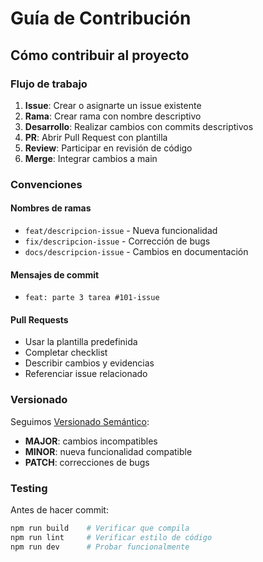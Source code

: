 # Guía de Contribución

## Cómo contribuir al proyecto

### Flujo de trabajo

1. **Issue**: Crear o asignarte un issue existente
2. **Rama**: Crear rama con nombre descriptivo
3. **Desarrollo**: Realizar cambios con commits descriptivos
4. **PR**: Abrir Pull Request con plantilla
5. **Review**: Participar en revisión de código
6. **Merge**: Integrar cambios a main

### Convenciones

#### Nombres de ramas
- `feat/descripcion-issue` - Nueva funcionalidad
- `fix/descripcion-issue` - Corrección de bugs
- `docs/descripcion-issue` - Cambios en documentación

#### Mensajes de commit
- `feat: parte 3 tarea #101-issue`
#### Pull Requests
- Usar la plantilla predefinida
- Completar checklist
- Describir cambios y evidencias
- Referenciar issue relacionado

### Versionado

Seguimos [Versionado Semántico](https://semver.org/):
- **MAJOR**: cambios incompatibles
- **MINOR**: nueva funcionalidad compatible
- **PATCH**: correcciones de bugs

### Testing

Antes de hacer commit:
```bash
npm run build    # Verificar que compila
npm run lint     # Verificar estilo de código
npm run dev      # Probar funcionalmente